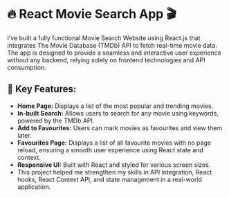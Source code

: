 # 🔥 React Movie Search App 🎬
  I’ve built a fully functional Movie Search Website using React.js that integrates The Movie Database (TMDb) API to fetch real-time movie data. The app is designed to provide a seamless and interactive user experience without any backend, relying solely on frontend technologies and API consumption.

## 🚀 Key Features:
  - **Home Page:** Displays a list of the most popular and trending movies.
  - **In-built Search:** Allows users to search for any movie using keywords, powered by the TMDb API.
  - **Add to Favourites:** Users can mark movies as favourites and view them later.
  - **Favourites Page:** Displays a list of all favourite movies with no page reload, ensuring a smooth user experience using React state and context.
  - **Responsive UI:** Built with React and styled for various screen sizes.
  - This project helped me strengthen my skills in API integration, React hooks, React Context API, and state management in a real-world application.
